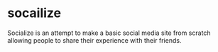 # socailize
Socialize is an attempt to make a basic social media site from scratch allowing people to share their experience with their friends. 
